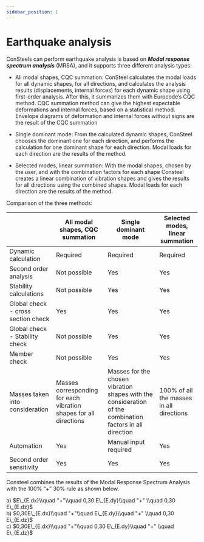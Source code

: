 ```yaml
---
sidebar_position: 1
---
```

# Earthquake analysis

ConSteels can perform earthquake analysis is based on _**Modal response spectrum analysis**_ (MRSA), and it supports three different analysis types:

<!-- /wp:paragraph -->

<!-- wp:list -->

- All modal shapes, CQC summation: ConSteel calculates the modal loads for all dynamic shapes, for all directions, and calculates the analysis results (displacements, internal forces) for each dynamic shape using first-order analysis. After this, it summarizes them with Eurocode’s CQC method. CQC summation method can give the highest expectable deformations and internal forces, based on a statistical method. Envelope diagrams of deformation and internal forces without signs are the result of the CQC summation

<!-- /wp:list -->

<!-- wp:list -->

- Single dominant mode: From the calculated dynamic shapes, ConSteel chooses the dominant one for each direction, and performs the calculation for one dominant shape for each direction. Modal loads for each direction are the results of the method.

<!-- /wp:list -->

<!-- wp:list -->

- Selected modes, linear summation: With the modal shapes, chosen by the user, and with the combination factors for each shape Consteel creates a linear combination of vibration shapes and gives the results for all directions using the combined shapes. Modal loads for each direction are the results of the method.

<!-- /wp:list -->

<!-- wp:paragraph -->

Comparison of the three methods:

<!-- /wp:paragraph -->

<!-- wp:table {"className":"is-style-stripes"} -->

|                                    | All modal shapes, CQC summation                                   | Single dominant mode                                                                                      | Selected modes, linear summation         |
| ---------------------------------- | ----------------------------------------------------------------- | --------------------------------------------------------------------------------------------------------- | ---------------------------------------- |
| Dynamic calculation                | Required                                                          | Required                                                                                                  | Required                                 |
| Second order analysis              | Not possible                                                      | Yes                                                                                                       | Yes                                      |
| Stability calculations             | Not possible                                                      | Yes                                                                                                       | Yes                                      |
| Global check - cross section check | Yes                                                               | Yes                                                                                                       | Yes                                      |
| Global check - Stability check     | Not possible                                                      | Yes                                                                                                       | Yes                                      |
| Member check                       | Not possible                                                      | Yes                                                                                                       | Yes                                      |
| Masses taken into consideration    | Masses corresponding for each vibration shapes for all directions | Masses for the chosen vibration shapes with the consideration of the combination factors in all direction | 100% of all the masses in all directions |
| Automation                         | Yes                                                               | Manual input required                                                                                     | Yes                                      |
| Second order sensitivity           | Yes                                                               | Yes                                                                                                       | Yes                                      |

<!-- /wp:table -->

<!-- wp:paragraph -->

Consteel combines the results of the Modal Response Spectrum Analysis with the 100% “+” 30% rule as shown below.

<!-- /wp:paragraph -->

<!-- wp:paragraph -->

a) $E\_{E.dx}\\quad "+"\\quad 0,30 E\_{E.dy}\\quad "+" \\quad 0,30 E\_{E.dz}$  
b) $0,30E\_{E.dx}\\quad "+"\\quad E\_{E.dy}\\quad "+" \\quad 0,30 E\_{E.dz}$  
c) $0,30E\_{E.dx}\\quad "+"\\quad 0,30 E\_{E.dy}\\quad "+" \\quad E\_{E.dz}$

<!-- /wp:paragraph -->

